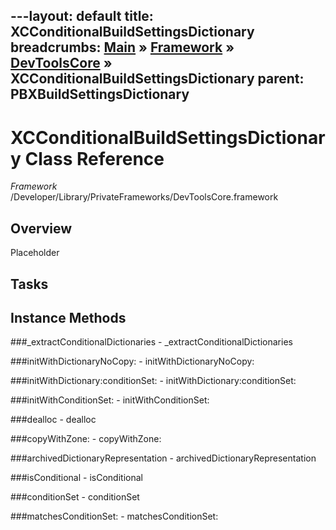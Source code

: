 ---layout: default
title: XCConditionalBuildSettingsDictionary
breadcrumbs: <a href="/index.html">Main</a> &raquo; <a href="/Frameworks.html">Framework</a> &raquo; <a href="/Frameworks/DevToolsCore.html">DevToolsCore</a> &raquo; XCConditionalBuildSettingsDictionary
parent: PBXBuildSettingsDictionary 
---
# XCConditionalBuildSettingsDictionary Class Reference

*Framework* /Developer/Library/PrivateFrameworks/DevToolsCore.framework

## Overview

Placeholder

## Tasks

## Instance Methods

<a name="-_extractConditionalDictionaries"></a>
###_extractConditionalDictionaries
    - _extractConditionalDictionaries

<a name="-initWithDictionaryNoCopy:"></a>
###initWithDictionaryNoCopy:
    - initWithDictionaryNoCopy:

<a name="-initWithDictionary:conditionSet:"></a>
###initWithDictionary:conditionSet:
    - initWithDictionary:conditionSet:

<a name="-initWithConditionSet:"></a>
###initWithConditionSet:
    - initWithConditionSet:

<a name="-dealloc"></a>
###dealloc
    - dealloc

<a name="-copyWithZone:"></a>
###copyWithZone:
    - copyWithZone:

<a name="-archivedDictionaryRepresentation"></a>
###archivedDictionaryRepresentation
    - archivedDictionaryRepresentation

<a name="-isConditional"></a>
###isConditional
    - isConditional

<a name="-conditionSet"></a>
###conditionSet
    - conditionSet

<a name="-matchesConditionSet:"></a>
###matchesConditionSet:
    - matchesConditionSet:

